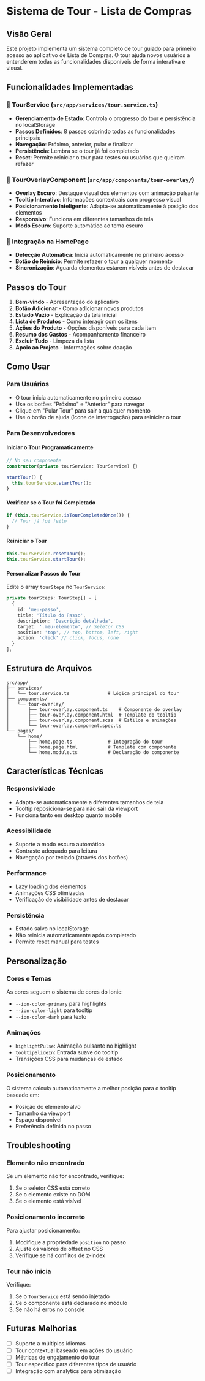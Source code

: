 # Sistema de Tour - Lista de Compras

## Visão Geral

Este projeto implementa um sistema completo de tour guiado para primeiro acesso ao aplicativo de Lista de Compras. O tour ajuda novos usuários a entenderem todas as funcionalidades disponíveis de forma interativa e visual.

## Funcionalidades Implementadas

### 🎯 TourService (`src/app/services/tour.service.ts`)
- **Gerenciamento de Estado**: Controla o progresso do tour e persistência no localStorage
- **Passos Definidos**: 8 passos cobrindo todas as funcionalidades principais
- **Navegação**: Próximo, anterior, pular e finalizar
- **Persistência**: Lembra se o tour já foi completado
- **Reset**: Permite reiniciar o tour para testes ou usuários que queiram refazer

### 🎨 TourOverlayComponent (`src/app/components/tour-overlay/`)
- **Overlay Escuro**: Destaque visual dos elementos com animação pulsante
- **Tooltip Interativo**: Informações contextuais com progresso visual
- **Posicionamento Inteligente**: Adapta-se automaticamente à posição dos elementos
- **Responsivo**: Funciona em diferentes tamanhos de tela
- **Modo Escuro**: Suporte automático ao tema escuro

### 🔧 Integração na HomePage
- **Detecção Automática**: Inicia automaticamente no primeiro acesso
- **Botão de Reinício**: Permite refazer o tour a qualquer momento
- **Sincronização**: Aguarda elementos estarem visíveis antes de destacar

## Passos do Tour

1. **Bem-vindo** - Apresentação do aplicativo
2. **Botão Adicionar** - Como adicionar novos produtos
3. **Estado Vazio** - Explicação da tela inicial
4. **Lista de Produtos** - Como interagir com os itens
5. **Ações do Produto** - Opções disponíveis para cada item
6. **Resumo dos Gastos** - Acompanhamento financeiro
7. **Excluir Tudo** - Limpeza da lista
8. **Apoio ao Projeto** - Informações sobre doação

## Como Usar

### Para Usuários
- O tour inicia automaticamente no primeiro acesso
- Use os botões "Próximo" e "Anterior" para navegar
- Clique em "Pular Tour" para sair a qualquer momento
- Use o botão de ajuda (ícone de interrogação) para reiniciar o tour

### Para Desenvolvedores

#### Iniciar o Tour Programaticamente
```typescript
// No seu componente
constructor(private tourService: TourService) {}

startTour() {
  this.tourService.startTour();
}
```

#### Verificar se o Tour foi Completado
```typescript
if (this.tourService.isTourCompletedOnce()) {
  // Tour já foi feito
}
```

#### Reiniciar o Tour
```typescript
this.tourService.resetTour();
this.tourService.startTour();
```

#### Personalizar Passos do Tour
Edite o array `tourSteps` no `TourService`:

```typescript
private tourSteps: TourStep[] = [
  {
    id: 'meu-passo',
    title: 'Título do Passo',
    description: 'Descrição detalhada',
    target: '.meu-elemento', // Seletor CSS
    position: 'top', // top, bottom, left, right
    action: 'click' // click, focus, none
  }
];
```

## Estrutura de Arquivos

```
src/app/
├── services/
│   └── tour.service.ts              # Lógica principal do tour
├── components/
│   └── tour-overlay/
│       ├── tour-overlay.component.ts    # Componente do overlay
│       ├── tour-overlay.component.html  # Template do tooltip
│       ├── tour-overlay.component.scss  # Estilos e animações
│       └── tour-overlay.component.spec.ts
└── pages/
    └── home/
        ├── home.page.ts             # Integração do tour
        ├── home.page.html           # Template com componente
        └── home.module.ts           # Declaração do componente
```

## Características Técnicas

### Responsividade
- Adapta-se automaticamente a diferentes tamanhos de tela
- Tooltip reposiciona-se para não sair da viewport
- Funciona tanto em desktop quanto mobile

### Acessibilidade
- Suporte a modo escuro automático
- Contraste adequado para leitura
- Navegação por teclado (através dos botões)

### Performance
- Lazy loading dos elementos
- Animações CSS otimizadas
- Verificação de visibilidade antes de destacar

### Persistência
- Estado salvo no localStorage
- Não reinicia automaticamente após completado
- Permite reset manual para testes

## Personalização

### Cores e Temas
As cores seguem o sistema de cores do Ionic:
- `--ion-color-primary` para highlights
- `--ion-color-light` para tooltip
- `--ion-color-dark` para texto

### Animações
- `highlightPulse`: Animação pulsante no highlight
- `tooltipSlideIn`: Entrada suave do tooltip
- Transições CSS para mudanças de estado

### Posicionamento
O sistema calcula automaticamente a melhor posição para o tooltip baseado em:
- Posição do elemento alvo
- Tamanho da viewport
- Espaço disponível
- Preferência definida no passo

## Troubleshooting

### Elemento não encontrado
Se um elemento não for encontrado, verifique:
1. Se o seletor CSS está correto
2. Se o elemento existe no DOM
3. Se o elemento está visível

### Posicionamento incorreto
Para ajustar posicionamento:
1. Modifique a propriedade `position` no passo
2. Ajuste os valores de offset no CSS
3. Verifique se há conflitos de z-index

### Tour não inicia
Verifique:
1. Se o `TourService` está sendo injetado
2. Se o componente está declarado no módulo
3. Se não há erros no console

## Futuras Melhorias

- [ ] Suporte a múltiplos idiomas
- [ ] Tour contextual baseado em ações do usuário
- [ ] Métricas de engajamento do tour
- [ ] Tour específico para diferentes tipos de usuário
- [ ] Integração com analytics para otimização
